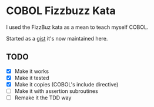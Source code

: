 # COBOL Fizzbuzz Kata

I used the FizzBuz kata as a mean to teach myself COBOL.

Started as a [gist](https://gist.github.com/AntoineCezar/946a09c2917d27592717d17e8497a834)
it's now maintained here.

## TODO

* [x] Make it works
* [x] Make it tested
* [x] Make it copies (COBOL's include directive)
* [ ] Make it with assertion subroutines
* [ ] Remake it the TDD way
